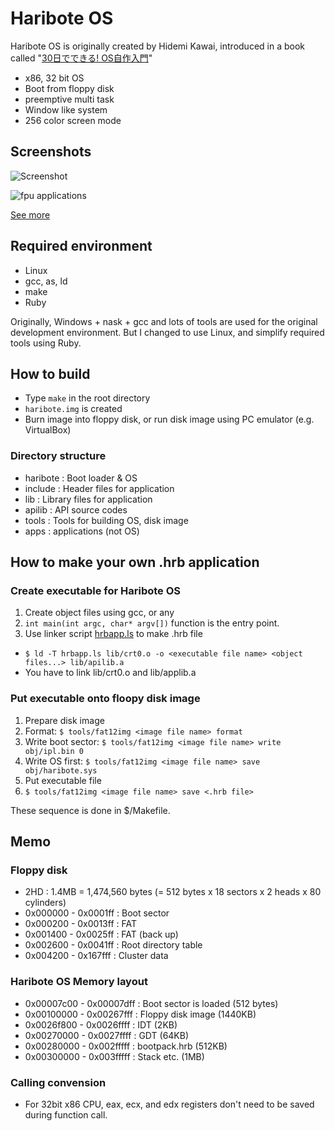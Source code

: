 Haribote OS
===========

Haribote OS is originally created by Hidemi Kawai,
introduced in a book called "[30日でできる! OS自作入門](http://amzn.to/1djVjZO)"

* x86, 32 bit OS
* Boot from floppy disk
* preemptive multi task
* Window like system
* 256 color screen mode

## Screenshots
![Screenshot](https://raw.github.com/tyfkda/haribote/master/screenshot/day30.png)

![fpu applications](https://raw.github.com/tyfkda/haribote/master/screenshot/fpu.png)

[See more](https://github.com/tyfkda/haribote/wiki/Screenshots-old)

## Required environment
* Linux
* gcc, as, ld
* make
* Ruby

Originally, Windows + nask + gcc and lots of tools are used for the original development environment.
But I changed to use Linux, and simplify required tools using Ruby.


## How to build
* Type `make` in the root directory
* `haribote.img` is created
* Burn image into floppy disk, or run disk image using PC emulator (e.g. VirtualBox)

### Directory structure
* haribote : Boot loader & OS
* include : Header files for application
* lib : Library files for application
* apilib : API source codes
* tools : Tools for building OS, disk image
* apps : applications (not OS)


## How to make your own .hrb application
### Create executable for Haribote OS
1. Create object files using gcc, or any
  1. `int main(int argc, char* argv[])` function is the entry point.
2. Use linker script [hrbapp.ls](https://github.com/tyfkda/haribote/blob/master/lib/hrbapp.ls) to make .hrb file
  * `$ ld -T hrbapp.ls lib/crt0.o -o <executable file name> <object files...> lib/apilib.a`
  * You have to link lib/crt0.o and lib/applib.a

### Put executable onto floopy disk image
1. Prepare disk image
  1. Format: `$ tools/fat12img <image file name> format`
  2. Write boot sector: `$ tools/fat12img <image file name> write obj/ipl.bin 0`
  3. Write OS first: `$ tools/fat12img <image file name> save obj/haribote.sys`
2. Put executable file
  1. `$ tools/fat12img <image file name> save <.hrb file>`

These sequence is done in $/Makefile.


## Memo
### Floppy disk
* 2HD : 1.4MB = 1,474,560 bytes (= 512 bytes x 18 sectors x 2 heads x 80 cylinders)
* 0x000000 - 0x0001ff : Boot sector
* 0x000200 - 0x0013ff : FAT
* 0x001400 - 0x0025ff : FAT (back up)
* 0x002600 - 0x0041ff : Root directory table
* 0x004200 - 0x167fff : Cluster data

### Haribote OS Memory layout
* 0x00007c00 - 0x00007dff : Boot sector is loaded (512 bytes)
* 0x00100000 - 0x00267fff : Floppy disk image (1440KB)
* 0x0026f800 - 0x0026ffff : IDT (2KB)
* 0x00270000 - 0x0027ffff : GDT (64KB)
* 0x00280000 - 0x002fffff : bootpack.hrb (512KB)
* 0x00300000 - 0x003fffff : Stack etc. (1MB)

### Calling convension
* For 32bit x86 CPU, eax, ecx, and edx registers don't need to be saved
  during function call.

